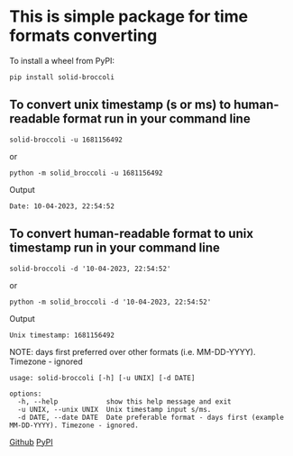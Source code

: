 # This is simple package for time formats converting

To install a wheel from PyPI:

```pip install solid-broccoli```

## To convert unix timestamp (s or ms) to human-readable format run in your command line

```solid-broccoli -u 1681156492```

or

```python -m solid_broccoli -u 1681156492```

Output

```Date: 10-04-2023, 22:54:52```

## To convert human-readable format to unix timestamp run in your command line

```solid-broccoli -d '10-04-2023, 22:54:52'```

or

```python -m solid_broccoli -d '10-04-2023, 22:54:52'```

Output

```Unix timestamp: 1681156492```

NOTE: days first preferred over other formats (i.e. MM-DD-YYYY). Timezone - ignored


```
usage: solid-broccoli [-h] [-u UNIX] [-d DATE]

options:
  -h, --help            show this help message and exit
  -u UNIX, --unix UNIX  Unix timestamp input s/ms.
  -d DATE, --date DATE  Date preferable format - days first (example MM-DD-YYYY). Timezone - ignored.
```

[Github](https://github.com/IM-coding/solid-broccoli)
[PyPI](https://pypi.org/project/solid-broccoli/0.0.1/)
